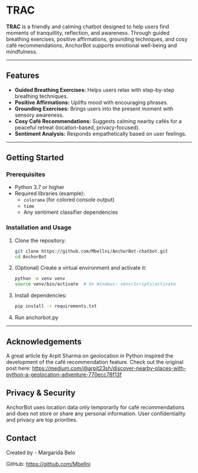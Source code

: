 # TRAC

**TRAC** is a friendly and calming chatbot designed to help users find moments of tranquillity, reflection, and awareness. Through guided breathing exercises, positive affirmations, grounding techniques, and cosy café recommendations, AnchorBot supports emotional well-being and mindfulness.

---

## Features

- **Guided Breathing Exercises:** Helps users relax with step-by-step breathing techniques.
- **Positive Affirmations:** Uplifts mood with encouraging phrases.
- **Grounding Exercises:** Brings users into the present moment with sensory awareness.
- **Cosy Café Recommendations:** Suggests calming nearby cafés for a peaceful retreat (location-based, privacy-focused).
- **Sentiment Analysis:** Responds empathetically based on user feelings.

---

## Getting Started

### Prerequisites

- Python 3.7 or higher
- Required libraries (example):
  - `colorama` (for colored console output)
  - `time`
  - Any sentiment classifier dependencies

### Installation and Usage

1. Clone the repository:
   ```bash
   git clone https://github.com/Mbellni/AnchorBot-chatbot.git
   cd AnchorBot
3. (Optional) Create a virtual environment and activate it:
   ```bash
   python -m venv venv
   source venv/bin/activate  # On Windows: venv\Scripts\activate
4. Install dependencies:
   ```bash
   pip install -r requirements.txt
5. Run anchorbot.py

---

## Acknowledgements
A great article by Arpit Sharma on geolocation in Python inspired the development of the café recommendation feature.
Check out the original post here:
https://medium.com/@arpit23sh/discover-nearby-places-with-python-a-geolocation-adventure-770ecc78f13f

## Privacy & Security
AnchorBot uses location data only temporarily for café recommendations and does not store or share any personal information. User confidentiality and privacy are top priorities.

## Contact
Created by - Margarida Belo

GitHub: https://github.com/Mbellni



